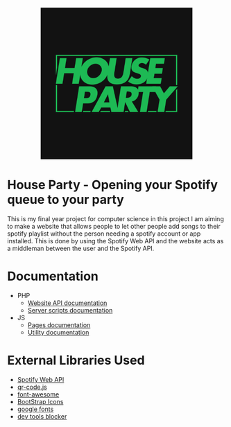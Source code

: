 <p align="center">
  <img src="assets/images/HousePartyLogo.png" width="350" height="350"/>
</p>

# House Party - Opening your Spotify queue to your party
This is my final year project for computer science in this project I am aiming to make a website that allows people to let other people add songs to their spotify playlist without the person needing a spotify account or app installed. This is done by using the Spotify Web API and the website acts as a middleman between the user and the Spotify API.
# Documentation
- PHP
  - [Website API documentation](assets/php/website/README.md)
  - [Server scripts documentation](assets/php/server/README.md)
- JS
  - [Pages documentation](assets/js/pages/README.md)
  - [Utility documentation](assets/js/util/README.md)
# External Libraries Used
- [Spotify Web API](https://developer.spotify.com/documentation/web-api/)
- [qr-code.js](https://davidshimjs.github.io/qrcodejs/)
- [font-awesome](https://fontawesome.com/)
- [BootStrap Icons](https://getbootstrap.com/)
- [google fonts](https://fonts.google.com/specimen/Roboto)
- [dev tools blocker](https://theajack.github.io/disable-devtool/)